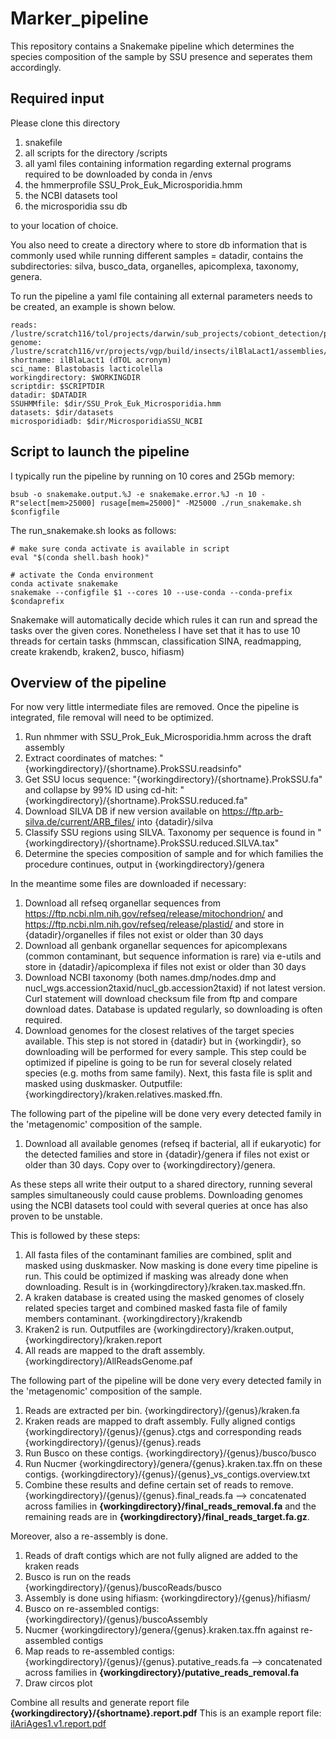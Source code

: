# Marker_pipeline
This repository contains a Snakemake pipeline which determines the species composition of the sample by SSU presence and seperates them accordingly. 

## Required input
Please clone this directory
1. snakefile
2. all scripts for the directory /scripts
3. all yaml files containing information regarding external programs required to be downloaded by conda in /envs
4. the hmmerprofile SSU_Prok_Euk_Microsporidia.hmm
5. the NCBI datasets tool
6. the microsporidia ssu db  

to your location of choice.

You also need to create a directory where to store db information that is commonly used while running different samples = datadir, contains the subdirectories: silva, busco_data, organelles, apicomplexa, taxonomy, genera.

To run the pipeline a yaml file containing all external parameters needs to be created, an example is shown below.

```
reads: /lustre/scratch116/tol/projects/darwin/sub_projects/cobiont_detection/pipeline/hmm_pipeline/readfiles/ilBlaLact1fasta.gz
genome: /lustre/scratch116/vr/projects/vgp/build/insects/ilBlaLact1/assemblies/hicanu.20200327/ilBlaLact1.unitigs.fasta
shortname: ilBlaLact1 (dTOL acronym)
sci_name: Blastobasis lacticolella 
workingdirectory: $WORKINGDIR
scriptdir: $SCRIPTDIR
datadir: $DATADIR
SSUHMMfile: $dir/SSU_Prok_Euk_Microsporidia.hmm
datasets: $dir/datasets
microsporidiadb: $dir/MicrosporidiaSSU_NCBI
```

## Script to launch the pipeline

I typically run the pipeline by running on 10 cores and 25Gb memory:
```
bsub -o snakemake.output.%J -e snakemake.error.%J -n 10 -R"select[mem>25000] rusage[mem=25000]" -M25000 ./run_snakemake.sh $configfile
```

The run_snakemake.sh looks as follows:
```
# make sure conda activate is available in script
eval "$(conda shell.bash hook)"

# activate the Conda environment
conda activate snakemake
snakemake --configfile $1 --cores 10 --use-conda --conda-prefix $condaprefix
```

Snakemake will automatically decide which rules it can run and spread the tasks over the given cores. Nonetheless I have set that it has to use 10 threads for certain tasks (hmmscan, classification SINA, readmapping, create krakendb, kraken2, busco, hifiasm)

## Overview of the pipeline

For now very little intermediate files are removed. Once the pipeline is integrated, file removal will need to be optimized.

1. Run nhmmer with SSU_Prok_Euk_Microsporidia.hmm across the draft assembly
2. Extract coordinates of matches: "{workingdirectory}/{shortname}.ProkSSU.readsinfo"
3. Get SSU locus sequence: "{workingdirectory}/{shortname}.ProkSSU.fa" and collapse by 99% ID using cd-hit: "{workingdirectory}/{shortname}.ProkSSU.reduced.fa"
4. Download SILVA DB if new version available on https://ftp.arb-silva.de/current/ARB_files/ into {datadir}/silva
5. Classify SSU regions using SILVA. Taxonomy per sequence is found in "{workingdirectory}/{shortname}.ProkSSU.reduced.SILVA.tax"
6. Determine the species composition of sample and for which families the procedure continues, output in {workingdirectory}/genera

In the meantime some files are downloaded if necessary:
1. Download all refseq organellar sequences from https://ftp.ncbi.nlm.nih.gov/refseq/release/mitochondrion/ and https://ftp.ncbi.nlm.nih.gov/refseq/release/plastid/ and store in {datadir}/organelles if files not exist or older than 30 days
2. Download all genbank organellar sequences for apicomplexans (common contaminant, but sequence information is rare) via e-utils and store in {datadir}/apicomplexa if files not exist or older than 30 days
3. Download NCBI taxonomy (both names.dmp/nodes.dmp and nucl_wgs.accession2taxid/nucl_gb.accession2taxid) if not latest version. Curl statement will download checksum file from ftp and compare download dates. Database is updated regularly, so downloading is often required.
4. Download genomes for the closest relatives of the target species available. This step is not stored in {datadir} but in {workingdir}, so downloading will be performed for every sample. This step could be optimized if pipeline is going to be run for several closely related species (e.g. moths from same family). Next, this fasta file is split and masked using duskmasker. Outputfile: {workingdirectory}/kraken.relatives.masked.ffn.

The following part of the pipeline will be done very every detected family in the 'metagenomic' composition of the sample.
1. Download all available genomes (refseq if bacterial, all if eukaryotic) for the detected families and store in {datadir}/genera if files not exist or older than 30 days. Copy over to {workingdirectory}/genera. 

As these steps all write their output to a shared directory, running several samples simultaneously could cause problems. Downloading genomes using the NCBI datasets tool could with several queries at once has also proven to be unstable.

This is followed by these steps:
1. All fasta files of the contaminant families are combined, split and masked using duskmasker. Now masking is done every time pipeline is run. This could be optimized if masking was already done when downloading. Result is in {workingdirectory}/kraken.tax.masked.ffn.
2. A kraken database is created using the masked genomes of closely related species target and combined masked fasta file of family members contaminant. {workingdirectory}/krakendb
3. Kraken2 is run. Outputfiles are {workingdirectory}/kraken.output, {workingdirectory}/kraken.report
4. All reads are mapped to the draft assembly. {workingdirectory}/AllReadsGenome.paf

The following part of the pipeline will be done very every detected family in the 'metagenomic' composition of the sample.
1. Reads are extracted per bin. {workingdirectory}/{genus}/kraken.fa
2. Kraken reads are mapped to draft assembly. Fully aligned contigs {workingdirectory}/{genus}/{genus}.ctgs and corresponding reads {workingdirectory}/{genus}/{genus}.reads
3. Run Busco on these contigs. {workingdirectory}/{genus}/busco/busco
4. Run Nucmer {workingdirectory}/genera/{genus}.kraken.tax.ffn on these contigs. {workingdirectory}/{genus}/{genus}\_vs_contigs.overview.txt
5. Combine these results and define certain set of reads to remove. {workingdirectory}/{genus}/{genus}.final_reads.fa --> concatenated across families in **{workingdirectory}/final_reads_removal.fa** and the remaining reads are in **{workingdirectory}/final_reads_target.fa.gz**.

Moreover, also a re-assembly is done.
1. Reads of draft contigs which are not fully aligned are added to the kraken reads
2. Busco is run on the reads {workingdirectory}/{genus}/buscoReads/busco
3. Assembly is done using hifiasm: {workingdirectory}/{genus}/hifiasm/
4. Busco on re-assembled contigs: {workingdirectory}/{genus}/buscoAssembly
5. Nucmer {workingdirectory}/genera/{genus}.kraken.tax.ffn against re-assembled contigs
6. Map reads to re-assembled contigs: {workingdirectory}/{genus}/{genus}.putative_reads.fa --> concatenated across families in **{workingdirectory}/putative_reads_removal.fa**
7. Draw circos plot

Combine all results and generate report file **{workingdirectory}/{shortname}.report.pdf**
This is an example report file: [ilAriAges1.v1.report.pdf](https://github.com/CobiontID/Marker_pipeline/files/6175523/ilAriAges1.v1.report.pdf)
